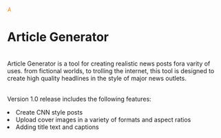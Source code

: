 ![alt text](icon_small.png "title")

# **Article Generator**

<br>
Article Generator is a tool for creating realistic news posts fora varity of uses. from fictional worlds, to trolling the internet, this tool is designed to create high quality headlines in the style of major news outlets.

\
Version 1.0 release includes the following features:
<li>Create CNN style posts</li>
<li>Upload cover images in a variety of formats and aspect ratios</li>
<li>Adding title text and captions</li>
